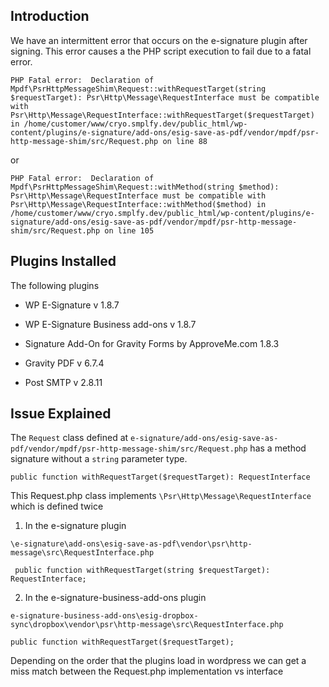 ## Introduction

We have an intermittent error that occurs on the e-signature plugin after signing. This error causes a the PHP script execution to fail due to a fatal error.

```
PHP Fatal error:  Declaration of Mpdf\PsrHttpMessageShim\Request::withRequestTarget(string $requestTarget): Psr\Http\Message\RequestInterface must be compatible with Psr\Http\Message\RequestInterface::withRequestTarget($requestTarget) in /home/customer/www/cryo.smplfy.dev/public_html/wp-content/plugins/e-signature/add-ons/esig-save-as-pdf/vendor/mpdf/psr-http-message-shim/src/Request.php on line 88
```
or
```
PHP Fatal error:  Declaration of Mpdf\PsrHttpMessageShim\Request::withMethod(string $method): Psr\Http\Message\RequestInterface must be compatible with Psr\Http\Message\RequestInterface::withMethod($method) in /home/customer/www/cryo.smplfy.dev/public_html/wp-content/plugins/e-signature/add-ons/esig-save-as-pdf/vendor/mpdf/psr-http-message-shim/src/Request.php on line 105
```

## Plugins Installed

The following plugins 

- WP E-Signature v 1.8.7
- WP E-Signature Business add-ons v 1.8.7
- Signature Add-On for Gravity Forms by ApproveMe.com 1.8.3

- Gravity PDF v 6.7.4

- Post SMTP v 2.8.11


## Issue Explained

The `Request` class defined at `e-signature/add-ons/esig-save-as-pdf/vendor/mpdf/psr-http-message-shim/src/Request.php` has a method signature without a `string` parameter type.

```
public function withRequestTarget($requestTarget): RequestInterface
```

This Request.php class implements `\Psr\Http\Message\RequestInterface` which is defined twice

1. In the e-signature plugin
```
\e-signature\add-ons\esig-save-as-pdf\vendor\psr\http-message\src\RequestInterface.php

 public function withRequestTarget(string $requestTarget): RequestInterface;
```
2. In the e-signature-business-add-ons plugin
```
e-signature-business-add-ons\esig-dropbox-sync\dropbox\vendor\psr\http-message\src\RequestInterface.php

public function withRequestTarget($requestTarget);
```

Depending on the order that the plugins load in wordpress we can get a miss match between the Request.php implementation vs interface
